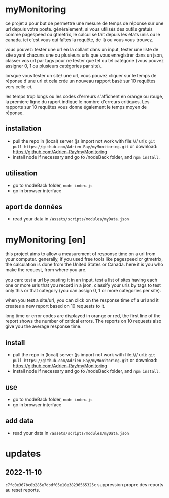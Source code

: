 # myMonitoring

ce projet a pour but de permettre une mesure de temps de réponse sur une url depuis votre poste. généralement, si vous utilisés des outils gratuis comme pagespeed ou gtmetrix, le calcul se fait depuis les états unis ou le canada. ici c'est vous qui faîtes la requête, de là ou vous vous trouvez.

vous pouvez: tester une url en la collant dans un input, tester une liste de site ayant chacuns une ou plusieurs urls que vous enregistrer dans un json, classer vos url par tags pour ne tester que tel ou tel catégorie (vous pouvez assigner 0, 1 ou plusieurs catégories par site).

lorsque vous tester un site/ une url, vous pouvez cliquer sur le temps de réponse d'une url et cela crée un nouveau rapport basé sur 10 requêtes vers celle-ci.

les temps trop longs ou les codes d'erreurs s'affichent en orange ou rouge, la premiere ligne du raport indique le nombre d'erreurs critiques. Les rapports sur 10 requêtes vous donne également le temps moyen de réponse.

## installation

 - pull the repo in (local) server (js import not work with file:/// url): `git pull https://github.com/Adrien-Ray/myMonitoring.git` or download: https://github.com/Adrien-Ray/myMonitoring
 - install node if necessary and go to /nodeBack folder, and `npm install`.

## utilisation

 - go to /nodeBack folder, `node index.js`
 - go in browser interface

## aport de données

 - read your data in `/assets/scripts/modules/myData.json`

# myMonitoring [en]

this project aims to allow a measurement of response time on a url from your computer. generally, if you used free tools like pagespeed or gtmetrix, the calculation is done from the United States or Canada. here it is you who make the request, from where you are.

you can: test a url by pasting it in an input, test a list of sites having each one or more urls that you record in a json, classify your urls by tags to test only this or that category (you can assign 0, 1 or more categories per site).

when you test a site/url, you can click on the response time of a url and it creates a new report based on 10 requests to it.

long time or error codes are displayed in orange or red, the first line of the report shows the number of critical errors. The reports on 10 requests also give you the average response time.

## install

 - pull the repo in (local) server (js import not work with file:/// url): `git pull https://github.com/Adrien-Ray/myMonitoring.git` or download: https://github.com/Adrien-Ray/myMonitoring
 - install node if necessary and go to /nodeBack folder, and `npm install`.

## use

 - go to /nodeBack folder, `node index.js`
 - go in browser interface

## add data

 - read your data in `/assets/scripts/modules/myData.json`

# updates

## 2022-11-10

`c7fc0e367bc0b285e7dbdf05e10e38236565325c` suppression propre des reports au reset reports.